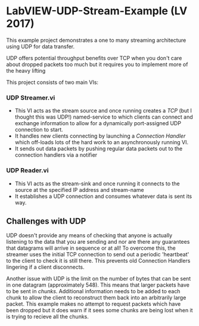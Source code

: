 # LabVIEW-UDP-Stream-Example (LV 2017)

This example project demonstrates a one to many streaming architecture using UDP for data transfer.

UDP offers potential throughput benefits over TCP when you don't care about dropped packets too much but it requires you to implement more of the heavy lifting

This project consists of two main VIs:
  ### UDP Streamer.vi
  - This VI acts as the stream source and once running creates a *TCP* (but I thought this was UDP!) named-service to which clients can connect and exchange information to allow for a dynamically port-assigned UDP connection to start.
  - It handles new clients connecting by launching a *Connection Handler* which off-loads lots of the hard work to an asynchronously running VI.
  - It sends out data packets by pushing regular data packets out to the connection handlers via a notifier
  
  ### UDP Reader.vi
  - This VI acts as the stream-sink and once running it connects to the source at the specified IP address and stream-name
  - It establishes a UDP connection and consumes whatever data is sent its way.
  
 ## Challenges with UDP
UDP doesn't provide any means of checking that anyone is actually listening to the data that you are sending and nor are there any guarantees that datagrams will arrive in sequence or at all! To overcome this, the streamer uses the initial TCP connection to send out a periodic 'heartbeat' to the client to check it is still there. This prevents old Connection Handlers lingering if a client disconnects. 

Another issue with UDP is the limit on the number of bytes that can be sent in one datagram (approximately 548). This means that larger packets have to be sent in *chunks*. Additional information needs to be added to each chunk to allow the client to reconstruct them back into an arbitrarily large packet. This example makes no attempt to request packets which have been dropped but it does warn if it sees some chunks are being lost when it is trying to recieve all the chunks.
